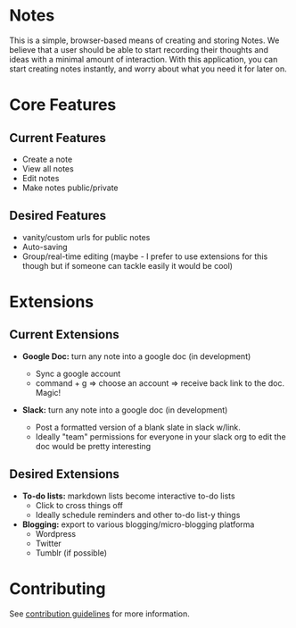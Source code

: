 # Notes

This is a simple, browser-based means of creating and storing Notes.
We believe that a user should be able to start recording their thoughts
and ideas with a minimal amount of interaction. With this application,
you can start creating notes instantly, and worry about what you need
it for later on.

# Core Features

## Current Features

- Create a note
- View all notes
- Edit notes
- Make notes public/private

## Desired Features

- vanity/custom urls for public notes
- Auto-saving
- Group/real-time editing (maybe - I prefer to use extensions for this though but if someone can tackle easily it would be cool)

# Extensions

## Current Extensions

- **Google Doc:** turn any note into a google doc (in development)
    - Sync a google account
    - command + g => choose an account => receive back link to the doc. Magic!

- **Slack:** turn any note into a google doc (in development)
    - Post a formatted version of a blank slate in slack w/link.
    - Ideally "team" permissions for everyone in your slack org to edit the doc would be pretty interesting

## Desired Extensions

- **To-do lists:** markdown lists become interactive to-do lists
    - Click to cross things off
    - Ideally schedule reminders and other to-do list-y things
- **Blogging:** export to various blogging/micro-blogging platforma
    - Wordpress
    - Twitter
    - Tumblr (if possible)

# Contributing

See [contribution guidelines](https://github.com/tomasienrbc/notes/contributing.md) for more information.
